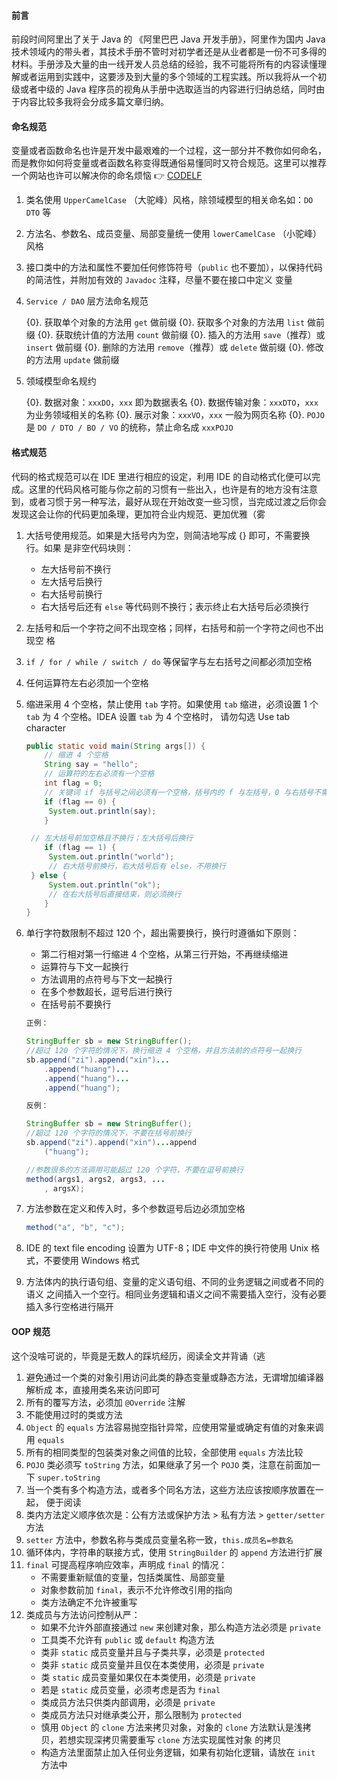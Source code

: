 #### 前言

前段时间阿里出了关于 Java 的 《阿里巴巴 Java 开发手册》，阿里作为国内 Java 技术领域内的带头者，其技术手册不管时对初学者还是从业者都是一份不可多得的材料。手册涉及大量的由一线开发人员总结的经验，我不可能将所有的内容读懂理解或者运用到实践中，这要涉及到大量的多个领域的工程实践。所以我将从一个初级或者中级的 Java 程序员的视角从手册中选取适当的内容进行归纳总结，同时由于内容比较多我将会分成多篇文章归纳。

#### 命名规范

变量或者函数命名也许是开发中最艰难的一个过程，这一部分并不教你如何命名，而是教你如何将变量或者函数名称变得既通俗易懂同时又符合规范。这里可以推荐一个网站也许可以解决你的命名烦恼 👉 [CODELF](https://unbug.github.io/codelf/)

1. 类名使用 `UpperCamelCase` （大驼峰）风格，除领域模型的相关命名如：`DO` `DTO` 等

2. 方法名、参数名、成员变量、局部变量统一使用 `lowerCamelCase` （小驼峰）风格

3. 接口类中的方法和属性不要加任何修饰符号（`public` 也不要加），以保持代码的简洁性，并附加有效的 `Javadoc` 注释，尽量不要在接口中定义 变量

4. `Service / DAO` 层方法命名规范

   {0}. 获取单个对象的方法用 `get` 做前缀
   {0}. 获取多个对象的方法用 `list` 做前缀
   {0}. 获取统计值的方法用 `count` 做前缀
   {0}. 插入的方法用 `save`（推荐）或 `insert` 做前缀
   {0}. 删除的方法用 `remove`（推荐）或 `delete` 做前缀
   {0}. 修改的方法用 `update` 做前缀

5. 领域模型命名规约

   {0}.  数据对象：`xxxDO`，`xxx` 即为数据表名
   {0}.  数据传输对象：`xxxDTO`，`xxx` 为业务领域相关的名称
   {0}.  展示对象：`xxxVO`，`xxx` 一般为网页名称
   {0}.  `POJO` 是 `DO / DTO / BO / VO` 的统称，禁止命名成 `xxxPOJO`

#### 格式规范

代码的格式规范可以在 IDE 里进行相应的设定，利用 IDE 的自动格式化便可以完成。这里的代码风格可能与你之前的习惯有一些出入，也许是有的地方没有注意到，或者习惯于另一种写法，最好从现在开始改变一些习惯，当完成过渡之后你会发现这会让你的代码更加条理，更加符合业内规范、更加优雅（雾

1. 大括号使用规范。如果是大括号内为空，则简洁地写成 {} 即可，不需要换行。如果 是非空代码块则：

   - 左大括号前不换行
   - 左大括号后换行
   - 右大括号前换行
   - 右大括号后还有 `else` 等代码则不换行；表示终止右大括号后必须换行

2.  左括号和后一个字符之间不出现空格；同样，右括号和前一个字符之间也不出现空 格

3. `if / for / while / switch / do` 等保留字与左右括号之间都必须加空格

4. 任何运算符左右必须加一个空格

5. 缩进采用 4 个空格，禁止使用 `tab` 字符。如果使用 `tab` 缩进，必须设置 1 个 `tab` 为 4 个空格。IDEA 设置 `tab` 为 4 个空格时， 请勿勾选 Use tab character

   ```java
   public static void main(String args[]) { 
       // 缩进 4 个空格
       String say = "hello"; 
       // 运算符的左右必须有一个空格 
       int flag = 0; 
       // 关键词 if 与括号之间必须有一个空格，括号内的 f 与左括号，0 与右括号不需要空格 
       if (flag == 0) {
   	    System.out.println(say); 
       }

   	// 左大括号前加空格且不换行；左大括号后换行 
       if (flag == 1) {
   	    System.out.println("world");
   	    // 右大括号前换行，右大括号后有 else，不用换行
   	} else { 
       	System.out.println("ok");
   	    // 在右大括号后直接结束，则必须换行 
       }
   }
   ```

6. 单行字符数限制不超过 120 个，超出需要换行，换行时遵循如下原则：

   - 第二行相对第一行缩进 4 个空格，从第三行开始，不再继续缩进
   - 运算符与下文一起换行
   - 方法调用的点符号与下文一起换行
   - 在多个参数超长，逗号后进行换行
   - 在括号前不要换行

   ```java
   正例：

   StringBuffer sb = new StringBuffer(); 
   //超过 120 个字符的情况下，换行缩进 4 个空格，并且方法前的点符号一起换行
   sb.append("zi").append("xin")... 
       .append("huang")... 
       .append("huang")... 
       .append("huang");

   反例：

   StringBuffer sb = new StringBuffer(); 
   //超过 120 个字符的情况下，不要在括号前换行
   sb.append("zi").append("xin")...append 
       ("huang");

   //参数很多的方法调用可能超过 120 个字符，不要在逗号前换行 
   method(args1, args2, args3, ...
       , argsX);
   ```

7. 方法参数在定义和传入时，多个参数逗号后边必须加空格

   ```java
   method("a", "b", "c");
   ```

8. IDE 的 text file encoding 设置为 UTF-8；IDE 中文件的换行符使用 Unix 格式，不要使用  Windows 格式

9. 方法体内的执行语句组、变量的定义语句组、不同的业务逻辑之间或者不同的语义 之间插入一个空行。相同业务逻辑和语义之间不需要插入空行，没有必要插入多行空格进行隔开

#### OOP 规范

这个没啥可说的，毕竟是无数人的踩坑经历，阅读全文并背诵（逃

1. 避免通过一个类的对象引用访问此类的静态变量或静态方法，无谓增加编译器解析成 本，直接用类名来访问即可
2. 所有的覆写方法，必须加 `@Override` 注解
3. 不能使用过时的类或方法
4. `Object` 的 `equals` 方法容易抛空指针异常，应使用常量或确定有值的对象来调用 `equals`
5. 所有的相同类型的包装类对象之间值的比较，全部使用 `equals` 方法比较
6. `POJO` 类必须写 `toString` 方法，如果继承了另一个 `POJO` 类，注意在前面加一下 `super.toString`
7. 当一个类有多个构造方法，或者多个同名方法，这些方法应该按顺序放置在一起， 便于阅读
8. 类内方法定义顺序依次是：公有方法或保护方法 > 私有方法 > `getter/setter` 方法
9. `setter` 方法中，参数名称与类成员变量名称一致，`this.成员名=参数名`
10. 循环体内，字符串的联接方式，使用 `StringBuilder` 的 `append` 方法进行扩展
11. `final` 可提高程序响应效率，声明成 `final` 的情况：
    - 不需要重新赋值的变量，包括类属性、局部变量
    - 对象参数前加 `final`，表示不允许修改引用的指向
    - 类方法确定不允许被重写
12. 类成员与方法访问控制从严：
    - 如果不允许外部直接通过 `new` 来创建对象，那么构造方法必须是 `private`
    - 工具类不允许有 `public` 或 `default` 构造方法
    - 类非 `static` 成员变量并且与子类共享，必须是 `protected`
    - 类非 `static` 成员变量并且仅在本类使用，必须是 `private`
    - 类 `static` 成员变量如果仅在本类使用，必须是 `private`
    - 若是 `static` 成员变量，必须考虑是否为 `final`
    - 类成员方法只供类内部调用，必须是 `private`
    - 类成员方法只对继承类公开，那么限制为 `protected`
    - 慎用 `Object` 的 `clone` 方法来拷贝对象，对象的 `clone` 方法默认是浅拷贝，若想实现深拷贝需要重写 `clone` 方法实现属性对象 的拷贝
    - 构造方法里面禁止加入任何业务逻辑，如果有初始化逻辑，请放在 `init` 方法中